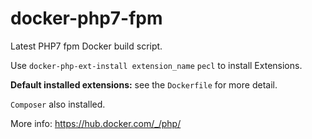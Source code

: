 # docker-php7-fpm

Latest PHP7 fpm Docker build script.

Use `docker-php-ext-install extension_name` `pecl` to install Extensions.

**Default installed extensions:** see the `Dockerfile` for more detail.

`Composer` also installed.

More info: https://hub.docker.com/_/php/
